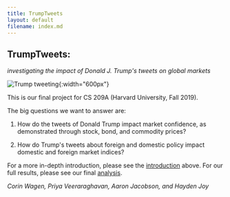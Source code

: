 ```yaml
---
title: TrumpTweets 
layout: default
filename: index.md
--- 
```


## TrumpTweets:


*investigating the impact of Donald J. Trump's tweets on global markets*


![Trump tweeting](https://dmn-dallas-news-prod.cdn.arcpublishing.com/resizer//h1hbp9RKkwb_CM_QjGNnMfI4rwE=/1660x934/smart/filters:no_upscale()/arc-anglerfish-arc2-prod-dmn.s3.amazonaws.com/public/EMYADX6HUAJSW2NXF72JLS2IOA.jpg){:width="600px"}


This is our final project for CS 209A (Harvard University, Fall 2019). 

The big questions we want to answer are:

1. How do the tweets of Donald Trump impact market confidence, as demonstrated through stock, bond, and commodity prices?

1. How do Trump's tweets about foreign and domestic policy impact domestic and foreign market indices? 

For a more in-depth introduction, please see the [introduction](intro.html) above. For our full results, please see our final [analysis](analysis.html). 

*Corin Wagen, Priya Veeraraghavan, Aaron Jacobson, and Hayden Joy*
